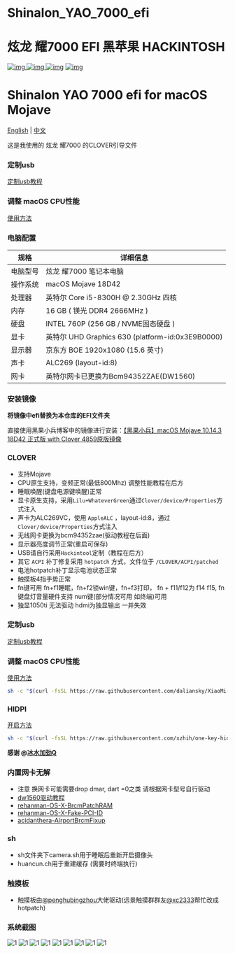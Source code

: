 # Shinalon_YAO_7000_efi 

# 炫龙 耀7000 EFI 黑苹果 HACKINTOSH
[![img](https://img.shields.io/github/stars/jinmu333/Shinalon_YAO_7000_efi.svg?logoColor=blue&style=for-the-badge)
![img](https://img.shields.io/github/forks/jinmu333/Shinalon_YAO_7000_efi.svg?logoColor=blue&style=for-the-badge)
![img](https://img.shields.io/github/last-commit/jinmu333/Shinalon_YAO_7000_efi.svg?color=blue&style=for-the-badge)](https://github.com/jinmu333/Shinalon_YAO_7000_efi)
[![img](https://img.shields.io/badge/link-996.icu-red.svg?style=for-the-badge)](https://github.com/996icu/996.ICU)

# Shinalon YAO 7000 efi  for macOS Mojave

[English](README_EN.md) | [中文](README.md)

这是我使用的 炫龙 耀7000 的CLOVER引导文件

### 定制usb
[定制usb教程](https://blog.daliansky.net/Intel-FB-Patcher-tutorial-and-insertion-pose.html)

### 调整 macOS CPU性能
[使用方法](https://github.com/daliansky/XiaoMi-Pro/blob/master/one-key-cpufriend/README_CN.md)

### 电脑配置

| 规格     | 详细信息                                                |
| -------- | ----------------------------------------------------- |
| 电脑型号 | 炫龙 耀7000 笔记本电脑                                    |
| 操作系统 | macOS Mojave 18D42                                   |
| 处理器   | 英特尔 Core i5-8300H @ 2.30GHz 四核                   |
| 内存     | 16 GB ( 镁光 DDR4 2666MHz )                           |
| 硬盘     | INTEL 760P (256 GB / NVME固态硬盘 )                       |
| 显卡     | 英特尔 UHD Graphics 630 (platform-id:0x3E9B0000)       |
| 显示器   | 京东方 BOE  1920x1080 (15.6 英寸)                      |
| 声卡     | ALC269 (layout-id:8)                                 |
| 网卡     | 英特尔网卡已更换为Bcm94352ZAE(DW1560)                     |

### 安装镜像

**将镜像中efi替换为本仓库的EFI文件夹**

直接使用黑果小兵博客中的镜像进行安装：[【黑果小兵】macOS Mojave 10.14.3 18D42 正式版 with Clover 4859原版镜像](https://blog.daliansky.net/macOS-Mojave-10.14.3-18D42-official-version-with-Clover-4859-original-image.html)

### CLOVER

* 支持Mojave
* CPU原生支持，变频正常(最低800Mhz) 调整性能教程在后方
* 睡眠唤醒(键盘电源键唤醒)正常
* 显卡原生支持，采用`Lilu+WhateverGreen`通过`Clover/device/Properties`方式注入
* 声卡为ALC269VC，使用 `AppleALC` ，layout-id:8，通过`Clover/device/Properties`方式注入
* 无线网卡更换为bcm94352zae(驱动教程在后面)
* 显示器亮度调节正常(重启可保存) 
* USB请自行采用`Hackintool`定制（教程在后方）
* 其它 `ACPI` 补丁修复采用 `hotpatch` 方式，文件位于 `/CLOVER/ACPI/patched`
* 电池hotpatch补丁显示电池状态正常
* 触摸板4指手势正常
* fn键可用 fn+f1睡眠，fn+f2锁win键，fn+f3打印， fn + f11/f12为 f14 f15, fn键盘灯音量硬件支持  num键(部分情况可用 如终端)可用 
* 独显1050ti 无法驱动 hdmi为独显输出 一并失效

### 定制usb
[定制usb教程](https://blog.daliansky.net/Intel-FB-Patcher-tutorial-and-insertion-pose.html)

### 调整 macOS CPU性能
[使用方法](https://github.com/daliansky/XiaoMi-Pro/blob/master/one-key-cpufriend/README_CN.md)
``` bash
sh -c "$(curl -fsSL https://raw.githubusercontent.com/daliansky/XiaoMi-Pro/master/one-key-cpufriend/one-key-cpufriend_cn.sh)"
```

### HIDPI   
[开启方法](https://github.com/xzhih/one-key-hidpi)
``` bash
sh -c "$(curl -fsSL https://raw.githubusercontent.com/xzhih/one-key-hidpi/master/hidpi.sh)"
```
 **感谢 @[冰水加劲Q](https://github.com/xzhih)**

### 内置网卡无解 
* 注意 换网卡可能需要drop dmar, dart =0之类 请根据网卡型号自行驱动 
* [dw1560驱动教程](https://blog.daliansky.net/Broadcom-BCM94352z-DW1560-drive-new-posture.html) 
* [rehanman-OS-X-BrcmPatchRAM](https://bitbucket.org/RehabMan/os-x-brcmpatchram/downloads/) 
* [rehanman-OS-X-Fake-PCI-ID](https://bitbucket.org/RehabMan/os-x-fake-pci-id/downloads/) 
* [acidanthera-AirportBrcmFixup](https://github.com/acidanthera/AirportBrcmFixup/releases)

### sh
* sh文件夹下camera.sh用于睡眠后重新开启摄像头
* huancun.ch用于重建缓存 (需要时终端执行)

### 触摸板
* 触摸板由[@penghubingzhou](https://github.com/penghubingzhou)大佬驱动(远景触摸群群友[@xc2333](https://github.com/Xc2333)帮忙改成hotpatch)

### 系统截图

![1](pic/1.png)
![1](pic/2.png)
![1](pic/3.png)
![1](pic/4.png)
![1](pic/5.png)
![1](pic/6.png)
![1](pic/7.png)
![1](pic/8.png)
![1](pic/9.png)